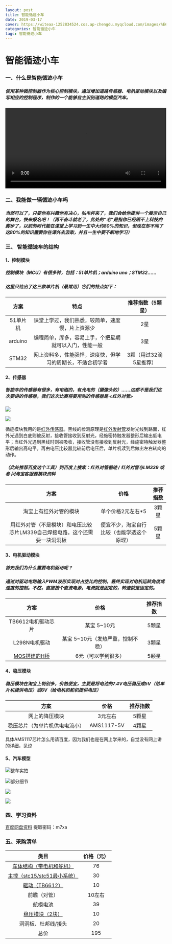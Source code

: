 ```yaml
---
layout: post
title: 智能循迹小车
date: 2019-03-17
cover: https://witeaa-1252834524.cos.ap-chengdu.myqcloud.com/images/%E6%95%B4%E8%BD%A6.jpg
categories: 智能循迹小车
tags: 智能循迹小车
---
```

# 智能循迹小车

### 一、什么是智能循迹小车

##### 使用某种微控制器作为核心*控制模块*，通过增加道路*传感器*、*电机驱动模块*以及编写相应的*控制程序*，制作的一个能够自主识别道路的模型汽车。

<div align="center"><video src=" https://witeaa-1252834524.cos.ap-chengdu.myqcloud.com/images/VID_20190315_180331.mp4" controls="controls" width=100%>this is a video</video></div>

### 二、我能做一辆循迹小车吗

#####  当然可以了，只要你有兴趣你有决心，弘电杯来了，我们会给你提供一个展示自己的舞台，快来报名吧！（再不奋斗就老了，此处的“老”是指你已经跟不上科技的脚步了，以前的时代能在课堂上学习到一生中大约80%的知识，但现在却不同了这80%的知识需要你在课外去汲取，并且一生中要不断地学习）

### 三、 智能循迹车的结构

#### 1、控制模块
##### 控制模块（MCU）有很多种，包括：51单片机；arduino uno；STM32......
##### 这里只给出了这三款单片机（最常用）它们的特点如下：

|   方案   |                            特点                            |   推荐指数（5颗星）    |
| :------: | :--------------------------------------------------------: | :--------------------: |
| 51单片机 |      课堂上学过，我们熟悉，较简单，速度慢，片上资源少      |          2星           |
| arduino  |   编程简单，库多，容易上手，个把星期就可以入门，性能一般   |          3星           |
|  STM32   | 网上资料多，性能强悍，速度快，但学习的周期长，不适合初学者 | 3颗（用过32滴5星推荐） |

#### 2、传感器

##### 智能车的传感器有很多，有电磁的，有光电的（摄像头的）......这都不是我们这次要讲的传感器，我们这次比赛将要用到的传感器是   <红外对管>

![](https://witeaa-1252834524.cos.ap-chengdu.myqcloud.com/images/%E5%89%8D%E7%9E%BB.jpg)

![](https://witeaa-1252834524.cos.ap-chengdu.myqcloud.com/images/%E7%BA%A2%E5%A4%96%E5%AF%B9%E7%AE%A1.jpg)

循迹模块我用的是[红外传感器](https://www.baidu.com/s?wd=%E7%BA%A2%E5%A4%96%E4%BC%A0%E6%84%9F%E5%99%A8&tn=SE_PcZhidaonwhc_ngpagmjz&rsv_dl=gh_pc_zhidao)。黑线的检测原理是[红外发射管](https://www.baidu.com/s?wd=%E7%BA%A2%E5%A4%96%E5%8F%91%E5%B0%84%E7%AE%A1&tn=SE_PcZhidaonwhc_ngpagmjz&rsv_dl=gh_pc_zhidao)发射光线到路面，红外光遇到白底则被反射，接收管接收到反射光，经施密特触发器整形后输出低电平；当红外光遇到黑线时则被吸收，接收管没有接收到反射光，经施密特触发器整形后输出高电平。再由电压比较器比较前后电压后，单片机读到后做出左右转向的动作。

##### （此处推荐百度这个工具）到百度上搜索：红外对管循迹 / 红外对管与LM339 或者 问淘宝客服要模块资料

|                             方案                             |                    价格                    | 推荐指数 |
| :----------------------------------------------------------: | :----------------------------------------: | :------: |
|                    淘宝上有红外对管的模块                    |             单个价格2元左右*5              |  3颗星   |
| 用红外对管（不是模块）和电压比较芯片LM339自己焊接电路，这个还需要一块洞洞板 | 便宜不少，淘宝自行比较（也能学透这个原理） |  5颗星   |

#### 3、电机驱动模块

##### 首先我们为什么需要电机驱动呢？
##### 通过对驱动电路输入PWM波形实现对占空比的控制，最终实现对电机运转角度或速度的控制。不然，直接接个直流电源，电流就是固定的，转速就是固定的。

|                             方案                             |               价格                | 推荐指数 |
| :----------------------------------------------------------: | :-------------------------------: | :------: |
|                      TB6612电机驱动芯片                      |            某宝 5~10元            |  5颗星   |
|                        L298N电机驱动                         | 某宝 5~10元（发热严重，控制不稳） |  3颗星   |
| [MOS搭建的H桥](http://www.360doc.com/content/15/0715/01/12109864_484969939.shtml) |        6元（可以学到很多）        |  5颗星   |

#### 4、稳压模块

##### 稳压模块在淘宝上特别多，价格便宜，主要是将电池的7.4V电压稳压成5V（给单片机提供电压）或6V（给电机和舵机提供电压）

|              方案              |    价格    | 推荐指数 |
| :----------------------------: | :--------: | :------: |
|         网上的降压模块         |  3元左右   |  5颗星   |
| 稳压芯片（为单片机供电电流小） | AMS1117-5V |  4颗星   |

具体AMS1117芯片怎么用请百度，因为我们也是在网上学来的，自觉没有网上讲的详细，见谅

#### 5、汽车模型

![整车实拍](https://witeaa-1252834524.cos.ap-chengdu.myqcloud.com/images/%E6%95%B4%E8%BD%A6.jpg)

![部分细节](https://witeaa-1252834524.cos.ap-chengdu.myqcloud.com/images/%E6%82%AC%E6%8C%82%E7%BB%93%E6%9E%84.jpg)

![](https://witeaa-1252834524.cos.ap-chengdu.myqcloud.com/images/%E8%BD%A6%E5%BA%95%E6%9D%BF.jpg)

![](https://witeaa-1252834524.cos.ap-chengdu.myqcloud.com/images/%E4%B9%B0%E5%88%B0%E7%9A%84%E8%BD%A6%E6%A8%A1.jpg)

### 四、学习资料

[百度网盘资料](https://pan.baidu.com/s/1c4pWcxJ1fxdgVrPb0sW2vA )  提取密码：m7xa

### 五、采购清单

|                             类目                             | 价格（元） |
| :----------------------------------------------------------: | :--------: |
| [车体结构（带电机和舵机）](https://item.taobao.com/item.htm?spm=a230r.1.14.267.123710e7ewVCL9&id=521902136372&ns=1&abbucket=10#detail ) |     76     |
| [主控（stc15/stc51最小系统）](https://detail.tmall.com/item.htm?spm=a230r.1.14.13.342c84c4eQ3wVF&id=557384797301&cm_id=140105335569ed55e27b&abbucket=10) |     30     |
| [驱动（TB6612）](https://detail.tmall.com/item.htm?spm=a230r.1.14.6.157f2ca3LFFry2&id=536926412069&cm_id=140105335569ed55e27b&abbucket=10) |     10     |
|                         前瞻（对管）                         |   10左右   |
| [航模电池](https://item.taobao.com/item.htm?spm=a230r.1.14.59.cca957b8aDHy6D&id=561469537882&ns=1&abbucket=10#detail) |     39     |
| [稳压模块（2块）](https://detail.tmall.com/item.htm?spm=a230r.1.14.13.9cbf5694ljmgAp&id=41345069371&cm_id=140105335569ed55e27b&abbucket=10) |     10     |
|                     洞洞板、杜邦线/接头                      |     20     |
|                             总价                             |    195     |

